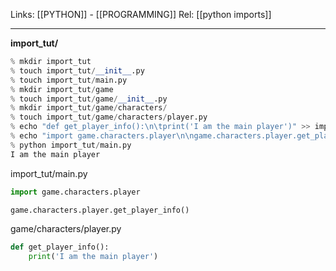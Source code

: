 Links: [[PYTHON]] - [[PROGRAMMING]]
Rel: [[python imports]]

--- 

**import_tut/**

```py
% mkdir import_tut
% touch import_tut/__init__.py
% touch import_tut/main.py
% mkdir import_tut/game
% touch import_tut/game/__init__.py 
% mkdir import_tut/game/characters/
% touch import_tut/game/characters/player.py  
% echo "def get_player_info():\n\tprint('I am the main player')" >> import_tut/game/characters/player.py 
% echo "import game.characters.player\n\ngame.characters.player.get_player_info()" >> import_tut/main.py 
% python import_tut/main.py 
I am the main player
```

import_tut/main.py
```py
import game.characters.player

game.characters.player.get_player_info()
```

game/characters/player.py
```py
def get_player_info():
	print('I am the main player')
```